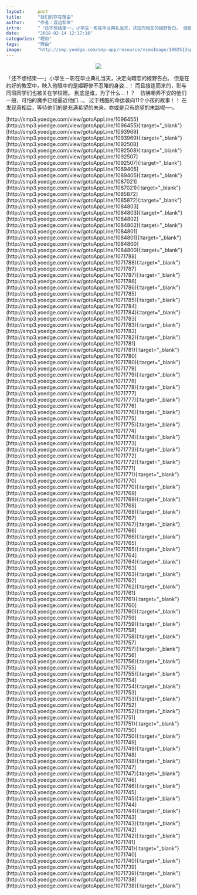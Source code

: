 ```yaml
---
layout:     post
title:      "我们的存在理由"
author:     "作者：渡边和幸"
intro:      "「还不想结束──」小学生－彰在毕业典礼当天，决定向暗恋的姬野告白。 但是在约好的教室中，映入他眼中的是姬野惨不忍睹的身姿…！ 而且接连而来的，彰与同班同学们也被关在学校裡。 到底是谁，为了什么…！？　彷彿嘲弄不安的他们一般，可怕的魔手已经逼近他们…。 过于残酷的命运袭向11个小孩的故事！！ 在发现真相后，等待他们的是充满希望的未来，亦或是只有绝望的末路呢──。"
date:       "2018-02-14 12:17:16"
categories: "理由"
tags:       "理由"
image:      "http://smp.yoedge.com/smp-app/resource/viewImage/1002513appline.png"
---
```

<div style="text-align: center">
<p><img src="http://smp.yoedge.com/smp-app/resource/viewImage/1002513appline.png"/></p>
</div>
<p class="post-meta">
<span>「还不想结束──」小学生－彰在毕业典礼当天，决定向暗恋的姬野告白。 但是在约好的教室中，映入他眼中的是姬野惨不忍睹的身姿…！ 而且接连而来的，彰与同班同学们也被关在学校裡。 到底是谁，为了什么…！？　彷彿嘲弄不安的他们一般，可怕的魔手已经逼近他们…。 过于残酷的命运袭向11个小孩的故事！！ 在发现真相后，等待他们的是充满希望的未来，亦或是只有绝望的末路呢──。</span>
</p>
[http://smp3.yoedge.com/view/gotoAppLine/1096455](http://smp3.yoedge.com/view/gotoAppLine/1096455){:target="_blank"}
[http://smp3.yoedge.com/view/gotoAppLine/1093969](http://smp3.yoedge.com/view/gotoAppLine/1093969){:target="_blank"}
[http://smp3.yoedge.com/view/gotoAppLine/1092508](http://smp3.yoedge.com/view/gotoAppLine/1092508){:target="_blank"}
[http://smp3.yoedge.com/view/gotoAppLine/1092507](http://smp3.yoedge.com/view/gotoAppLine/1092507){:target="_blank"}
[http://smp3.yoedge.com/view/gotoAppLine/1089405](http://smp3.yoedge.com/view/gotoAppLine/1089405){:target="_blank"}
[http://smp3.yoedge.com/view/gotoAppLine/1087021](http://smp3.yoedge.com/view/gotoAppLine/1087021){:target="_blank"}
[http://smp3.yoedge.com/view/gotoAppLine/1085872](http://smp3.yoedge.com/view/gotoAppLine/1085872){:target="_blank"}
[http://smp3.yoedge.com/view/gotoAppLine/1084803](http://smp3.yoedge.com/view/gotoAppLine/1084803){:target="_blank"}
[http://smp3.yoedge.com/view/gotoAppLine/1084802](http://smp3.yoedge.com/view/gotoAppLine/1084802){:target="_blank"}
[http://smp3.yoedge.com/view/gotoAppLine/1084801](http://smp3.yoedge.com/view/gotoAppLine/1084801){:target="_blank"}
[http://smp3.yoedge.com/view/gotoAppLine/1084800](http://smp3.yoedge.com/view/gotoAppLine/1084800){:target="_blank"}
[http://smp3.yoedge.com/view/gotoAppLine/1071788](http://smp3.yoedge.com/view/gotoAppLine/1071788){:target="_blank"}
[http://smp3.yoedge.com/view/gotoAppLine/1071787](http://smp3.yoedge.com/view/gotoAppLine/1071787){:target="_blank"}
[http://smp3.yoedge.com/view/gotoAppLine/1071786](http://smp3.yoedge.com/view/gotoAppLine/1071786){:target="_blank"}
[http://smp3.yoedge.com/view/gotoAppLine/1071785](http://smp3.yoedge.com/view/gotoAppLine/1071785){:target="_blank"}
[http://smp3.yoedge.com/view/gotoAppLine/1071784](http://smp3.yoedge.com/view/gotoAppLine/1071784){:target="_blank"}
[http://smp3.yoedge.com/view/gotoAppLine/1071783](http://smp3.yoedge.com/view/gotoAppLine/1071783){:target="_blank"}
[http://smp3.yoedge.com/view/gotoAppLine/1071782](http://smp3.yoedge.com/view/gotoAppLine/1071782){:target="_blank"}
[http://smp3.yoedge.com/view/gotoAppLine/1071781](http://smp3.yoedge.com/view/gotoAppLine/1071781){:target="_blank"}
[http://smp3.yoedge.com/view/gotoAppLine/1071780](http://smp3.yoedge.com/view/gotoAppLine/1071780){:target="_blank"}
[http://smp3.yoedge.com/view/gotoAppLine/1071779](http://smp3.yoedge.com/view/gotoAppLine/1071779){:target="_blank"}
[http://smp3.yoedge.com/view/gotoAppLine/1071778](http://smp3.yoedge.com/view/gotoAppLine/1071778){:target="_blank"}
[http://smp3.yoedge.com/view/gotoAppLine/1071777](http://smp3.yoedge.com/view/gotoAppLine/1071777){:target="_blank"}
[http://smp3.yoedge.com/view/gotoAppLine/1071776](http://smp3.yoedge.com/view/gotoAppLine/1071776){:target="_blank"}
[http://smp3.yoedge.com/view/gotoAppLine/1071775](http://smp3.yoedge.com/view/gotoAppLine/1071775){:target="_blank"}
[http://smp3.yoedge.com/view/gotoAppLine/1071774](http://smp3.yoedge.com/view/gotoAppLine/1071774){:target="_blank"}
[http://smp3.yoedge.com/view/gotoAppLine/1071773](http://smp3.yoedge.com/view/gotoAppLine/1071773){:target="_blank"}
[http://smp3.yoedge.com/view/gotoAppLine/1071772](http://smp3.yoedge.com/view/gotoAppLine/1071772){:target="_blank"}
[http://smp3.yoedge.com/view/gotoAppLine/1071771](http://smp3.yoedge.com/view/gotoAppLine/1071771){:target="_blank"}
[http://smp3.yoedge.com/view/gotoAppLine/1071770](http://smp3.yoedge.com/view/gotoAppLine/1071770){:target="_blank"}
[http://smp3.yoedge.com/view/gotoAppLine/1071769](http://smp3.yoedge.com/view/gotoAppLine/1071769){:target="_blank"}
[http://smp3.yoedge.com/view/gotoAppLine/1071768](http://smp3.yoedge.com/view/gotoAppLine/1071768){:target="_blank"}
[http://smp3.yoedge.com/view/gotoAppLine/1071767](http://smp3.yoedge.com/view/gotoAppLine/1071767){:target="_blank"}
[http://smp3.yoedge.com/view/gotoAppLine/1071766](http://smp3.yoedge.com/view/gotoAppLine/1071766){:target="_blank"}
[http://smp3.yoedge.com/view/gotoAppLine/1071765](http://smp3.yoedge.com/view/gotoAppLine/1071765){:target="_blank"}
[http://smp3.yoedge.com/view/gotoAppLine/1071764](http://smp3.yoedge.com/view/gotoAppLine/1071764){:target="_blank"}
[http://smp3.yoedge.com/view/gotoAppLine/1071763](http://smp3.yoedge.com/view/gotoAppLine/1071763){:target="_blank"}
[http://smp3.yoedge.com/view/gotoAppLine/1071762](http://smp3.yoedge.com/view/gotoAppLine/1071762){:target="_blank"}
[http://smp3.yoedge.com/view/gotoAppLine/1071761](http://smp3.yoedge.com/view/gotoAppLine/1071761){:target="_blank"}
[http://smp3.yoedge.com/view/gotoAppLine/1071760](http://smp3.yoedge.com/view/gotoAppLine/1071760){:target="_blank"}
[http://smp3.yoedge.com/view/gotoAppLine/1071759](http://smp3.yoedge.com/view/gotoAppLine/1071759){:target="_blank"}
[http://smp3.yoedge.com/view/gotoAppLine/1071758](http://smp3.yoedge.com/view/gotoAppLine/1071758){:target="_blank"}
[http://smp3.yoedge.com/view/gotoAppLine/1071757](http://smp3.yoedge.com/view/gotoAppLine/1071757){:target="_blank"}
[http://smp3.yoedge.com/view/gotoAppLine/1071756](http://smp3.yoedge.com/view/gotoAppLine/1071756){:target="_blank"}
[http://smp3.yoedge.com/view/gotoAppLine/1071755](http://smp3.yoedge.com/view/gotoAppLine/1071755){:target="_blank"}
[http://smp3.yoedge.com/view/gotoAppLine/1071754](http://smp3.yoedge.com/view/gotoAppLine/1071754){:target="_blank"}
[http://smp3.yoedge.com/view/gotoAppLine/1071753](http://smp3.yoedge.com/view/gotoAppLine/1071753){:target="_blank"}
[http://smp3.yoedge.com/view/gotoAppLine/1071752](http://smp3.yoedge.com/view/gotoAppLine/1071752){:target="_blank"}
[http://smp3.yoedge.com/view/gotoAppLine/1071751](http://smp3.yoedge.com/view/gotoAppLine/1071751){:target="_blank"}
[http://smp3.yoedge.com/view/gotoAppLine/1071750](http://smp3.yoedge.com/view/gotoAppLine/1071750){:target="_blank"}
[http://smp3.yoedge.com/view/gotoAppLine/1071749](http://smp3.yoedge.com/view/gotoAppLine/1071749){:target="_blank"}
[http://smp3.yoedge.com/view/gotoAppLine/1071748](http://smp3.yoedge.com/view/gotoAppLine/1071748){:target="_blank"}
[http://smp3.yoedge.com/view/gotoAppLine/1071747](http://smp3.yoedge.com/view/gotoAppLine/1071747){:target="_blank"}
[http://smp3.yoedge.com/view/gotoAppLine/1071746](http://smp3.yoedge.com/view/gotoAppLine/1071746){:target="_blank"}
[http://smp3.yoedge.com/view/gotoAppLine/1071745](http://smp3.yoedge.com/view/gotoAppLine/1071745){:target="_blank"}
[http://smp3.yoedge.com/view/gotoAppLine/1071744](http://smp3.yoedge.com/view/gotoAppLine/1071744){:target="_blank"}
[http://smp3.yoedge.com/view/gotoAppLine/1071743](http://smp3.yoedge.com/view/gotoAppLine/1071743){:target="_blank"}
[http://smp3.yoedge.com/view/gotoAppLine/1071742](http://smp3.yoedge.com/view/gotoAppLine/1071742){:target="_blank"}
[http://smp3.yoedge.com/view/gotoAppLine/1071741](http://smp3.yoedge.com/view/gotoAppLine/1071741){:target="_blank"}
[http://smp3.yoedge.com/view/gotoAppLine/1071740](http://smp3.yoedge.com/view/gotoAppLine/1071740){:target="_blank"}
[http://smp3.yoedge.com/view/gotoAppLine/1071739](http://smp3.yoedge.com/view/gotoAppLine/1071739){:target="_blank"}
[http://smp3.yoedge.com/view/gotoAppLine/1071738](http://smp3.yoedge.com/view/gotoAppLine/1071738){:target="_blank"}


